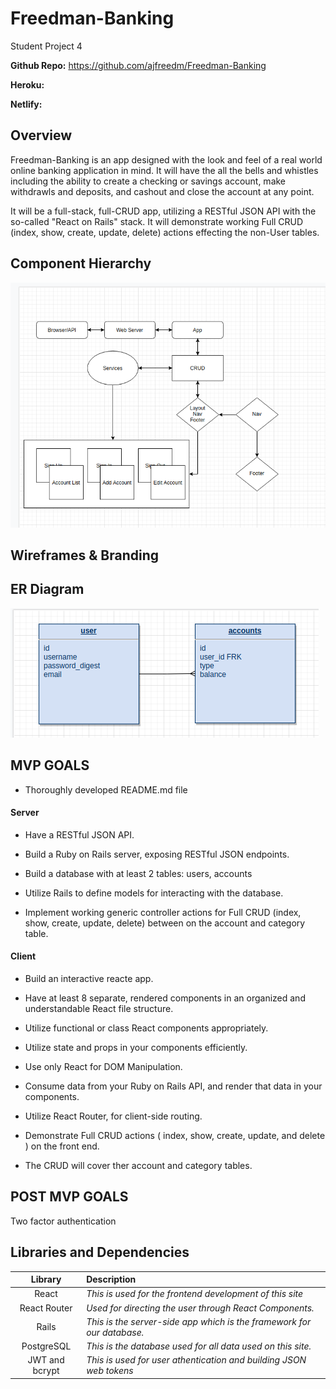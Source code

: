 # Freedman-Banking
Student Project 4


**Github Repo:** https://github.com/ajfreedm/Freedman-Banking

**Heroku:** 

**Netlify:** 

## Overview

Freedman-Banking is an app designed with the look and feel of a real world online banking application in mind. It will have the all the bells and whistles including the ability to create a checking or savings account, make withdrawls and deposits, and cashout and close the account at any point.

 It will be a full-stack, full-CRUD app, utilizing a RESTful JSON API with the so-called "React on Rails" stack. It will demonstrate working Full CRUD (index, show, create, update, delete) actions effecting the non-User tables.

## Component Hierarchy
![Component Hierarchy](/assets/component_hierarchy.png)

## Wireframes & Branding

## ER Diagram
![ERD Diagram](/assets/erd_diagram_2.png)


## MVP GOALS
* Thoroughly developed README.md file

#### Server
* Have a RESTful JSON API.

* Build a Ruby on Rails server, exposing RESTful JSON endpoints.

* Build a database with at least 2 tables: users, accounts

* Utilize Rails to define models for interacting with the database.

* Implement working generic controller actions for Full CRUD (index, show, create, update, delete) between on the account and category table.

#### Client 
* Build an interactive reacte app.

* Have at least 8 separate, rendered components in an organized and understandable React file structure.

* Utilize functional or class React components appropriately.

* Utilize state and props in your components efficiently.

* Use only React for DOM Manipulation.

* Consume data from your Ruby on Rails API, and render that data in your components.

* Utilize React Router, for client-side routing.

* Demonstrate Full CRUD actions ( index, show, create, update, and delete ) on the front end.

* The CRUD will cover ther account and category tables.

## POST MVP GOALS
Two factor authentication

## Libraries and Dependencies

|     Library      | Description                                                            |
| :--------------: | :----------------------------------------------------------------------|
|      React       | _This is used for the frontend development of this site_               |
|   React Router   | _Used for directing the user through React Components._                |
|      Rails       | _This is the server-side app which is the framework for our database._ |
|     PostgreSQL   | _This is the database used for all data used on this site._            |
|  JWT and bcrypt  | _This is used for user athentication and building JSON web tokens_     |